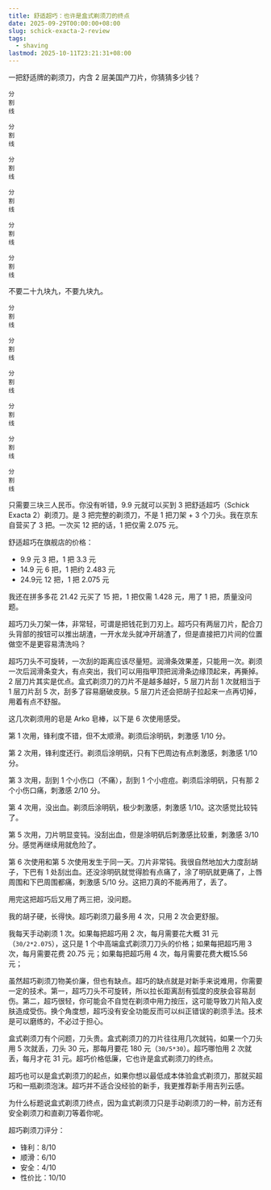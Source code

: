 ```yaml
---
title: 舒适超巧：也许是盒式剃须刀的终点
date: 2025-09-29T00:00:00+08:00
slug: schick-exacta-2-review
tags:
  - shaving
lastmod: 2025-10-11T23:21:31+08:00
---
```


一把舒适牌的剃须刀，内含 2 层美国产刀片，你猜猜多少钱？

```
分
割
线

分
割
线

分
割
线

分
割
线

分
割
线

分
割
线
```

不要二十九块九，不要九块九。

```
分
割
线

分
割
线

分
割
线

分
割
线

分
割
线

分
割
线
```

只需要三块三人民币。你没有听错，9.9 元就可以买到 3 把舒适超巧（Schick Exacta 2）剃须刀。是 3 把完整的剃须刀，不是 1 把刀架 + 3 个刀头。我在京东自营买了 3 把。一次买 12 把的话，1 把仅需 2.075 元。

舒适超巧在旗舰店的价格：

- 9.9 元 3 把，1 把 3.3 元
- 14.9 元 6 把，1 把约 2.483 元
- 24.9元 12 把，1 把 2.075 元

我还在拼多多花 21.42 元买了 15 把，1 把仅需 1.428 元，用了 1 把，质量没问题。

超巧刀头刀架一体，非常轻，可谓是把钱花到刀刃上。超巧只有两层刀片，配合刀头背部的按钮可以推出胡渣，一开水龙头就冲开胡渣了，但是直接把刀片间的位置做空不是更容易清洗吗？

超巧刀头不可旋转，一次刮的距离应该尽量短。润滑条效果差，只能用一次。剃须一次后润滑条变大，有点突出，我们可以用指甲顶把润滑条边缘顶起来，再撕掉。2 层刀片其实是优点。盒式剃须刀的刀片不是越多越好，5 层刀片刮 1 次就相当于 1 层刀片刮 5 次，刮多了容易磨破皮肤。5 层刀片还会把胡子拉起来一点再切掉，用着有点不舒服。

这几次剃须用的皂是 Arko 皂棒，以下是 6 次使用感受。

第 1 次用，锋利度不错，但不太顺滑。剃须后涂明矾，刺激感 1/10 分。

第 2 次用，锋利度还行。剃须后涂明矾，只有下巴周边有点刺激感，刺激感 1/10 分。

第 3 次用，刮到 1 个小伤口（不痛），刮到 1 个小痘痘。剃须后涂明矾，只有那 2 个小伤口痛，刺激感 2/10 分。

第 4 次用，没出血。剃须后涂明矾，极少刺激感，刺激感 1/10。这次感觉比较钝了。

第 5 次用，刀片明显变钝。没刮出血，但是涂明矾后刺激感比较重，刺激感 3/10 分。感觉再继续用就危险了。

第 6 次使用和第 5 次使用发生于同一天。刀片非常钝。我很自然地加大力度刮胡子，下巴有 1 处刮出血。还没涂明矾就觉得脸有点痛了，涂了明矾就更痛了，上唇周围和下巴周围都痛，刺激感 5/10 分。这把刀真的不能再用了，丢了。

用完这把超巧后又用了两三把，没问题。

我的胡子硬，长得快。超巧剃须刀最多用 4 次，只用 2 次会更舒服。

我每天手动剃须 1 次。如果每把超巧用 2 次，每月需要花大概 31 元（`30/2*2.075`），这只是 1 个中高端盒式剃须刀刀头的价格；如果每把超巧用 3 次，每月需要花费 20.75 元；如果每把超巧用 4 次，每月需要花费大概15.56 元；

虽然超巧剃须刀物美价廉，但也有缺点。超巧的缺点就是对新手来说难用，你需要一定的技术。第一，超巧刀头不可旋转，所以拉长距离刮有弧度的皮肤会容易刮伤。第二，超巧很轻，你可能会不自觉在剃须中用力按压，这可能导致刀片陷入皮肤造成受伤。换个角度想，超巧没有安全功能反而可以纠正错误的剃须手法。技术是可以磨练的，不必过于担心。

盒式剃须刀有个问题，刀头贵。盒式剃须刀的刀片往往用几次就钝，如果一个刀头用 5 次就丢，刀头 30 元，那每月要花 180 元（`30/5*30`）。超巧哪怕用 2 次就丢，每月才花 31 元。超巧价格低廉，它也许是盒式剃须刀的终点。

超巧也可以是盒式剃须刀的起点，如果你想以最低成本体验盒式剃须刀，那就买超巧和一瓶剃须泡沫。超巧并不适合没经验的新手，我更推荐新手用吉列云感。

为什么标题说盒式剃须刀终点，因为盒式剃须刀只是手动剃须刀的一种，前方还有安全剃须刀和直剃刀等着你呢。

超巧剃须刀评分：

- 锋利：8/10
- 顺滑：6/10
- 安全：4/10
- 性价比：10/10